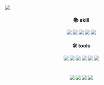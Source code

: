 <img src="https://capsule-render.vercel.app/api?type=waving&color=gradient&customColorList=13&height=300&section=header&text=Try%20And%20Catch&fontSize=60&animation=fadeIn&fontColor=93F9B9" />
<br/>
<h3 align='center'>📚 skill </h3>
<p align='center'>
  <img src="https://img.shields.io/badge/c-%2300599C.svg?style=for-the-badge&logo=c&logoColor=white"/>
  <img src="https://img.shields.io/badge/c++-%2300599C.svg?style=for-the-badge&logo=c%2B%2B&logoColor=white"/>
  <img src="https://img.shields.io/badge/java-%23ED8B00.svg?style=for-the-badge&logo=java&logoColor=white"/>
  <img src="https://img.shields.io/badge/spring-%236DB33F.svg?style=for-the-badge&logo=spring&logoColor=white"/>
  <img src="https://img.shields.io/badge/python-3670A0?style=for-the-badge&logo=python&logoColor=ffdd54"/>
</p>
<h3 align='center'>🛠️ tools </h3>                  
<p align='center'>
  <img src="https://img.shields.io/badge/Visual%20Studio%20Code-0078d7.svg?style=for-the-badge&logo=visual-studio-code&logoColor=white"/>
  <img src="https://img.shields.io/badge/IntelliJIDEA-000000.svg?style=for-the-badge&logo=intellij-idea&logoColor=white"/>
  <img src="https://img.shields.io/badge/AWS-%23FF9900.svg?style=for-the-badge&logo=amazon-aws&logoColor=white"/>
  <img src="https://img.shields.io/badge/mysql-%2300f.svg?style=for-the-badge&logo=mysql&logoColor=white"/>
  <img src="https://img.shields.io/badge/redis-%23DD0031.svg?style=for-the-badge&logo=redis&logoColor=white"/>
  <img src="https://img.shields.io/badge/Linux-FCC624?style=for-the-badge&logo=linux&logoColor=black"/>
</p>
<br/>
<p align='center'>
 <a href="https://solved.ac/profile/khcho0125" target="_blank"><img src="http://mazassumnida.wtf/api/v2/generate_badge?boj=khcho0125"/></a>
  <img src="http://mazandi.herokuapp.com/api?handle=khcho0125&theme=warm"/>
 <img src="https://github-readme-stats.vercel.app/api/top-langs/?username=khcho0125&layout=compact&hide=Dockerfile"/>
 <img src="https://github-readme-stats.vercel.app/api?username=khcho0125&show_icons=true&theme=radical"/>
  <p/>
